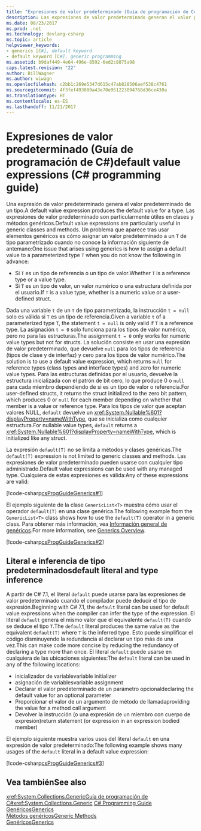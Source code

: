 ```yaml
---
title: "Expresiones de valor predeterminado (Guía de programación de C#)"
description: Las expresiones de valor predeterminado generan el valor predeterminado de cualquier tipo de referencia o valor.
ms.date: 08/23/2017
ms.prod: .net
ms.technology: devlang-csharp
ms.topic: article
helpviewer_keywords:
- generics [C#], default keyword
- default keyword [C#], generic programming
ms.assetid: b9daf449-4e64-496e-8592-6ed2c8875a98
caps.latest.revision: "22"
author: BillWagner
ms.author: wiwagn
ms.openlocfilehash: c2bb1c269e5347d615c47ab828506aef538c4761
ms.sourcegitcommit: 4f3fef493080a43e70e951223894768d36ce430a
ms.translationtype: HT
ms.contentlocale: es-ES
ms.lasthandoff: 11/21/2017
---
```

# <a name="default-value-expressions-c-programming-guide"></a><span data-ttu-id="22e2b-103">Expresiones de valor predeterminado (Guía de programación de C#)</span><span class="sxs-lookup"><span data-stu-id="22e2b-103">default value expressions (C# programming guide)</span></span>

<span data-ttu-id="22e2b-104">Una expresión de valor predeterminado genera el valor predeterminado de un tipo.</span><span class="sxs-lookup"><span data-stu-id="22e2b-104">A default value expression produces the default value for a type.</span></span> <span data-ttu-id="22e2b-105">Las expresiones de valor predeterminado son particularmente útiles en clases y métodos genéricos.</span><span class="sxs-lookup"><span data-stu-id="22e2b-105">Default value expressions are particularly useful in generic classes and methods.</span></span> <span data-ttu-id="22e2b-106">Un problema que aparece tras usar elementos genéricos es cómo asignar un valor predeterminado a un `T` de tipo parametrizado cuando no conoce la información siguiente de antemano:</span><span class="sxs-lookup"><span data-stu-id="22e2b-106">One issue that arises using generics is how to assign a default value to a parameterized type `T` when you do not know the following in advance:</span></span>

- <span data-ttu-id="22e2b-107">Si `T` es un tipo de referencia o un tipo de valor.</span><span class="sxs-lookup"><span data-stu-id="22e2b-107">Whether `T` is a reference type or a value type.</span></span>
- <span data-ttu-id="22e2b-108">Si `T` es un tipo de valor, un valor numérico o una estructura definida por el usuario.</span><span class="sxs-lookup"><span data-stu-id="22e2b-108">If `T` is a value type, whether is a numeric value or a user-defined struct.</span></span>

 <span data-ttu-id="22e2b-109">Dada una variable `t` de un `T` de tipo parametrizado, la instrucción `t = null` solo es válida si `T` es un tipo de referencia.</span><span class="sxs-lookup"><span data-stu-id="22e2b-109">Given a variable `t` of a parameterized type `T`, the statement `t = null` is only valid if `T` is a reference type.</span></span> <span data-ttu-id="22e2b-110">La asignación `t = 0` solo funciona para los tipos de valor numérico, pero no para las estructuras.</span><span class="sxs-lookup"><span data-stu-id="22e2b-110">The assignment `t = 0` only works for numeric value types but not for structs.</span></span> <span data-ttu-id="22e2b-111">La solución consiste en usar una expresión de valor predeterminado, que devuelve `null` para los tipos de referencia (tipos de clase y de interfaz) y cero para los tipos de valor numérico.</span><span class="sxs-lookup"><span data-stu-id="22e2b-111">The solution is to use a default value expression, which returns `null` for reference types (class types and interface types) and zero for numeric value types.</span></span> <span data-ttu-id="22e2b-112">Para las estructuras definidas por el usuario, devuelve la estructura inicializada con el patrón de bit cero, lo que produce 0 o `null` para cada miembro dependiendo de si es un tipo de valor o referencia.</span><span class="sxs-lookup"><span data-stu-id="22e2b-112">For user-defined structs, it returns the struct initialized to the zero bit pattern, which produces 0 or `null` for each member depending on whether that member is a value or reference type.</span></span> <span data-ttu-id="22e2b-113">Para los tipos de valor que aceptan valores NULL, `default` devuelve un <xref:System.Nullable%601?displayProperty=nameWithType>, que se inicializa como cualquier estructura.</span><span class="sxs-lookup"><span data-stu-id="22e2b-113">For nullable value types, `default` returns a <xref:System.Nullable%601?displayProperty=nameWithType>, which is initialized like any struct.</span></span>

<span data-ttu-id="22e2b-114">La expresión `default(T)` no se limita a métodos y clases genéricas.</span><span class="sxs-lookup"><span data-stu-id="22e2b-114">The `default(T)` expression is not limited to generic classes and methods.</span></span> <span data-ttu-id="22e2b-115">Las expresiones de valor predeterminado pueden usarse con cualquier tipo administrado.</span><span class="sxs-lookup"><span data-stu-id="22e2b-115">Default value expressions can be used with any managed type.</span></span> <span data-ttu-id="22e2b-116">Cualquiera de estas expresiones es válida:</span><span class="sxs-lookup"><span data-stu-id="22e2b-116">Any of these expressions are valid:</span></span>

 [!code-csharp[csProgGuideGenerics#1](../../../../samples/snippets/csharp/programming-guide/statements-expressions-operators/default-value-expressions.cs)]

 <span data-ttu-id="22e2b-117">El ejemplo siguiente de la clase `GenericList<T>` muestra cómo usar el operador `default(T)` en una clase genérica.</span><span class="sxs-lookup"><span data-stu-id="22e2b-117">The following example from the `GenericList<T>` class shows how to use the `default(T)` operator in a generic class.</span></span> <span data-ttu-id="22e2b-118">Para obtener más información, vea [Información general de genéricos](../generics/introduction-to-generics.md).</span><span class="sxs-lookup"><span data-stu-id="22e2b-118">For more information, see [Generics Overview](../generics/introduction-to-generics.md).</span></span>

 [!code-csharp[csProgGuideGenerics#2](../../../../samples/snippets/csharp/VS_Snippets_VBCSharp/csProgGuideGenerics/CS/Generics.cs#Snippet41)]

## <a name="default-literal-and-type-inference"></a><span data-ttu-id="22e2b-119">Literal e inferencia de tipo predeterminados</span><span class="sxs-lookup"><span data-stu-id="22e2b-119">default literal and type inference</span></span>

<span data-ttu-id="22e2b-120">A partir de C# 7.1, el literal `default` puede usarse para las expresiones de valor predeterminado cuando el compilador puede deducir el tipo de expresión.</span><span class="sxs-lookup"><span data-stu-id="22e2b-120">Beginning with C# 7.1, the `default` literal can be used for default value expressions when the compiler can infer the type of the expression.</span></span> <span data-ttu-id="22e2b-121">El literal `default` genera el mismo valor que el equivalente `default(T)` cuando se deduce el tipo `T`.</span><span class="sxs-lookup"><span data-stu-id="22e2b-121">The `default` literal produces the same value as the equivalent `default(T)` where `T` is the inferred type.</span></span> <span data-ttu-id="22e2b-122">Esto puede simplificar el código disminuyendo la redundancia al declarar un tipo más de una vez.</span><span class="sxs-lookup"><span data-stu-id="22e2b-122">This can make code more concise by reducing the redundancy of declaring a type more than once.</span></span> <span data-ttu-id="22e2b-123">El literal `default` puede usarse en cualquiera de las ubicaciones siguientes:</span><span class="sxs-lookup"><span data-stu-id="22e2b-123">The `default` literal can be used in any of the following locations:</span></span>

- <span data-ttu-id="22e2b-124">inicializador de variable</span><span class="sxs-lookup"><span data-stu-id="22e2b-124">variable initializer</span></span>
- <span data-ttu-id="22e2b-125">asignación de variables</span><span class="sxs-lookup"><span data-stu-id="22e2b-125">variable assignment</span></span>
- <span data-ttu-id="22e2b-126">Declarar el valor predeterminado de un parámetro opcional</span><span class="sxs-lookup"><span data-stu-id="22e2b-126">declaring the default value for an optional parameter</span></span>
- <span data-ttu-id="22e2b-127">Proporcionar el valor de un argumento de método de llamada</span><span class="sxs-lookup"><span data-stu-id="22e2b-127">providing the value for a method call argument</span></span>
- <span data-ttu-id="22e2b-128">Devolver la instrucción (o una expresión de un miembro con cuerpo de expresión)</span><span class="sxs-lookup"><span data-stu-id="22e2b-128">return statement (or expression in an expression bodied member)</span></span>

<span data-ttu-id="22e2b-129">El ejemplo siguiente muestra varios usos del literal `default` en una expresión de valor predeterminado:</span><span class="sxs-lookup"><span data-stu-id="22e2b-129">The following example shows many usages of the `default` literal in a default value expression:</span></span>

[!code-csharp[csProgGuideGenerics#3](../../../../samples/snippets/csharp/programming-guide/statements-expressions-operators/default-literal.cs)]

## <a name="see-also"></a><span data-ttu-id="22e2b-130">Vea también</span><span class="sxs-lookup"><span data-stu-id="22e2b-130">See also</span></span>

 <span data-ttu-id="22e2b-131"><xref:System.Collections.Generic>[Guía de programación de C#](../index.md)</span><span class="sxs-lookup"><span data-stu-id="22e2b-131"><xref:System.Collections.Generic> [C# Programming Guide](../index.md)</span></span>  
 [<span data-ttu-id="22e2b-132">Genéricos</span><span class="sxs-lookup"><span data-stu-id="22e2b-132">Generics</span></span>](../generics/index.md)  
 [<span data-ttu-id="22e2b-133">Métodos genéricos</span><span class="sxs-lookup"><span data-stu-id="22e2b-133">Generic Methods</span></span>](../generics/generic-methods.md)  
 [<span data-ttu-id="22e2b-134">Genéricos</span><span class="sxs-lookup"><span data-stu-id="22e2b-134">Generics</span></span>](~/docs/standard/generics/index.md)  
